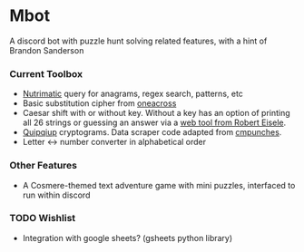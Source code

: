 # Mbot
A discord bot with puzzle hunt solving related features, with a hint of Brandon Sanderson

### Current Toolbox
* [Nutrimatic](https://nutrimatic.org/) query for anagrams, regex search, patterns, etc
* Basic substitution cipher from [oneacross](http://www.oneacross.com/cryptograms/search.html)
* Caesar shift with or without key. Without a key has an option of printing all 26 strings or guessing an answer via a [web tool from Robert Eisele](https://www.xarg.org/tools/caesar-cipher/).
* [Quipqiup](https://quipqiup.com/) cryptograms. Data scraper code adapted from [cmpunches](https://github.com/cmpunches/NSA-CryptoChallenge-Solver/blob/340ba7f65072bf00bdc2a4d0cc313d50e3ba6070/cryptochallenge-solver.py).
* Letter <-> number converter in alphabetical order

### Other Features
* A Cosmere-themed text adventure game with mini puzzles, interfaced to run within discord

### TODO Wishlist
* Integration with google sheets? (gsheets python library)
